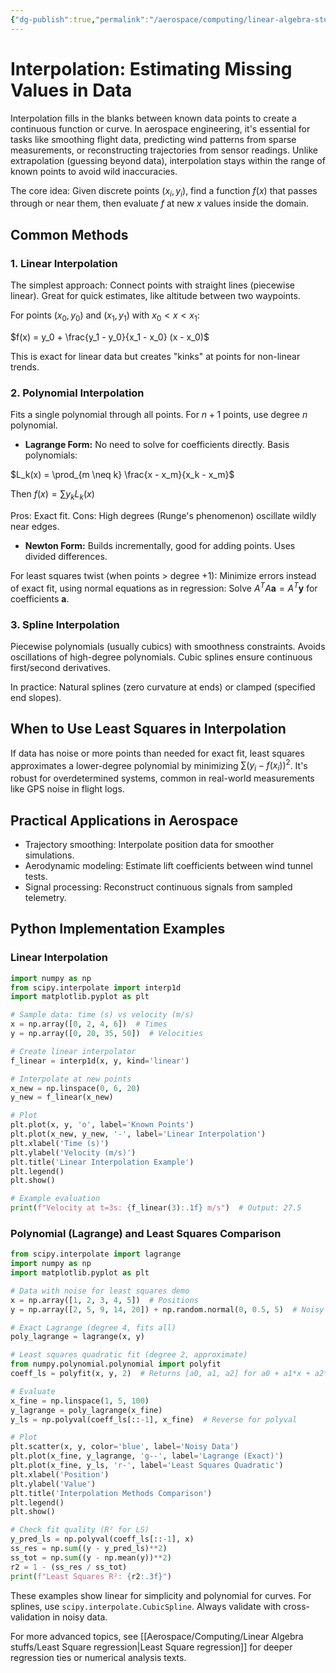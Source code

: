 ```yaml
---
{"dg-publish":true,"permalink":"/aerospace/computing/linear-algebra-stuffs/interpolation/","tags":["interpolation","numerical-methods","linear-algebra"],"noteIcon":"","created":"2025-10-06T00:15:55.686-04:00"}
---
```



# Interpolation: Estimating Missing Values in Data

Interpolation fills in the blanks between known data points to create a continuous function or curve. In aerospace engineering, it's essential for tasks like smoothing flight data, predicting wind patterns from sparse measurements, or reconstructing trajectories from sensor readings. Unlike extrapolation (guessing beyond data), interpolation stays within the range of known points to avoid wild inaccuracies.

The core idea: Given discrete points $(x_i, y_i)$, find a function $f(x)$ that passes through or near them, then evaluate $f$ at new $x$ values inside the domain.

## Common Methods

### 1. Linear Interpolation
The simplest approach: Connect points with straight lines (piecewise linear). Great for quick estimates, like altitude between two waypoints.

For points $(x_0, y_0)$ and $(x_1, y_1)$ with $x_0 < x < x_1$:

$f(x) = y_0 + \frac{y_1 - y_0}{x_1 - x_0} (x - x_0)$

This is exact for linear data but creates "kinks" at points for non-linear trends.

### 2. Polynomial Interpolation
Fits a single polynomial through all points. For $n+1$ points, use degree $n$ polynomial.

- **Lagrange Form:** No need to solve for coefficients directly. Basis polynomials:

$L_k(x) = \prod_{m \neq k} \frac{x - x_m}{x_k - x_m}$

Then $f(x) = \sum y_k L_k(x)$

Pros: Exact fit. Cons: High degrees (Runge's phenomenon) oscillate wildly near edges.

- **Newton Form:** Builds incrementally, good for adding points. Uses divided differences.

For least squares twist (when points > degree +1): Minimize errors instead of exact fit, using normal equations as in regression: Solve $A^T A \mathbf{a} = A^T \mathbf{y}$ for coefficients $\mathbf{a}$.

### 3. Spline Interpolation
Piecewise polynomials (usually cubics) with smoothness constraints. Avoids oscillations of high-degree polynomials. Cubic splines ensure continuous first/second derivatives.

In practice: Natural splines (zero curvature at ends) or clamped (specified end slopes).

## When to Use Least Squares in Interpolation
If data has noise or more points than needed for exact fit, least squares approximates a lower-degree polynomial by minimizing $\sum (y_i - f(x_i))^2$. It's robust for overdetermined systems, common in real-world measurements like GPS noise in flight logs.

## Practical Applications in Aerospace
- Trajectory smoothing: Interpolate position data for smoother simulations.
- Aerodynamic modeling: Estimate lift coefficients between wind tunnel tests.
- Signal processing: Reconstruct continuous signals from sampled telemetry.

## Python Implementation Examples

### Linear Interpolation
```python
import numpy as np
from scipy.interpolate import interp1d
import matplotlib.pyplot as plt

# Sample data: time (s) vs velocity (m/s)
x = np.array([0, 2, 4, 6])  # Times
y = np.array([0, 20, 35, 50])  # Velocities

# Create linear interpolator
f_linear = interp1d(x, y, kind='linear')

# Interpolate at new points
x_new = np.linspace(0, 6, 20)
y_new = f_linear(x_new)

# Plot
plt.plot(x, y, 'o', label='Known Points')
plt.plot(x_new, y_new, '-', label='Linear Interpolation')
plt.xlabel('Time (s)')
plt.ylabel('Velocity (m/s)')
plt.title('Linear Interpolation Example')
plt.legend()
plt.show()

# Example evaluation
print(f"Velocity at t=3s: {f_linear(3):.1f} m/s")  # Output: 27.5
```

### Polynomial (Lagrange) and Least Squares Comparison
```python
from scipy.interpolate import lagrange
import numpy as np
import matplotlib.pyplot as plt

# Data with noise for least squares demo
x = np.array([1, 2, 3, 4, 5])  # Positions
y = np.array([2, 5, 9, 14, 20]) + np.random.normal(0, 0.5, 5)  # Noisy quadratic-ish

# Exact Lagrange (degree 4, fits all)
poly_lagrange = lagrange(x, y)

# Least squares quadratic fit (degree 2, approximate)
from numpy.polynomial.polynomial import polyfit
coeff_ls = polyfit(x, y, 2)  # Returns [a0, a1, a2] for a0 + a1*x + a2*x^2

# Evaluate
x_fine = np.linspace(1, 5, 100)
y_lagrange = poly_lagrange(x_fine)
y_ls = np.polyval(coeff_ls[::-1], x_fine)  # Reverse for polyval

# Plot
plt.scatter(x, y, color='blue', label='Noisy Data')
plt.plot(x_fine, y_lagrange, 'g--', label='Lagrange (Exact)')
plt.plot(x_fine, y_ls, 'r-', label='Least Squares Quadratic')
plt.xlabel('Position')
plt.ylabel('Value')
plt.title('Interpolation Methods Comparison')
plt.legend()
plt.show()

# Check fit quality (R² for LS)
y_pred_ls = np.polyval(coeff_ls[::-1], x)
ss_res = np.sum((y - y_pred_ls)**2)
ss_tot = np.sum((y - np.mean(y))**2)
r2 = 1 - (ss_res / ss_tot)
print(f"Least Squares R²: {r2:.3f}")
```

These examples show linear for simplicity and polynomial for curves. For splines, use `scipy.interpolate.CubicSpline`. Always validate with cross-validation in noisy data.

For more advanced topics, see [[Aerospace/Computing/Linear Algebra stuffs/Least Square regression\|Least Square regression]] for deeper regression ties or numerical analysis texts.